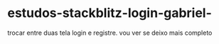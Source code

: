 # estudos-stackblitz-login-gabriel-

trocar entre duas tela login e registre. vou ver se deixo mais completo
